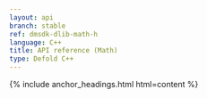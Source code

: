```yaml
---
layout: api
branch: stable
ref: dmsdk-dlib-math-h
language: C++
title: API reference (Math)
type: Defold C++
---
```

{% include anchor_headings.html html=content %}